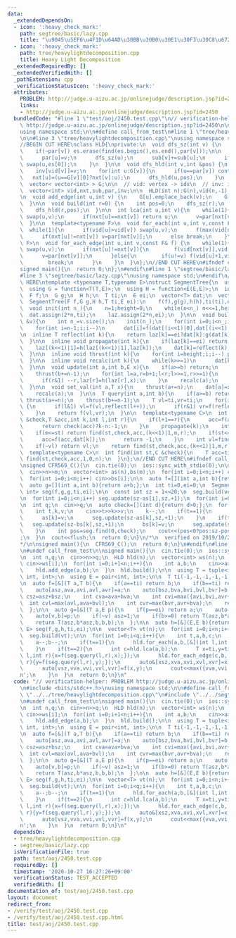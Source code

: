 ```yaml
---
data:
  _extendedDependsOn:
  - icon: ':heavy_check_mark:'
    path: segtree/basic/lazy.cpp
    title: "\u9045\u5EF6\u4F1D\u64AD\u30BB\u30B0\u30E1\u30F3\u30C8\u6728"
  - icon: ':heavy_check_mark:'
    path: tree/heavylightdecomposition.cpp
    title: Heavy Light Decomposition
  _extendedRequiredBy: []
  _extendedVerifiedWith: []
  _pathExtension: cpp
  _verificationStatusIcon: ':heavy_check_mark:'
  attributes:
    PROBLEM: http://judge.u-aizu.ac.jp/onlinejudge/description.jsp?id=2450
    links:
    - http://judge.u-aizu.ac.jp/onlinejudge/description.jsp?id=2450
  bundledCode: "#line 1 \"test/aoj/2450.test.cpp\"\n// verification-helper: PROBLEM\
    \ http://judge.u-aizu.ac.jp/onlinejudge/description.jsp?id=2450\n\n#include <bits/stdc++.h>\n\
    using namespace std;\n\n#define call_from_test\n#line 1 \"tree/heavylightdecomposition.cpp\"\
    \n\n#line 3 \"tree/heavylightdecomposition.cpp\"\nusing namespace std;\n#endif\n\
    //BEGIN CUT HERE\nclass HLD{\nprivate:\n  void dfs_sz(int v) {\n    auto &es=G[v];\n\
    \    if(~par[v]) es.erase(find(es.begin(),es.end(),par[v]));\n\n    for(int &u:es){\n\
    \      par[u]=v;\n      dfs_sz(u);\n      sub[v]+=sub[u];\n      if(sub[u]>sub[es[0]])\
    \ swap(u,es[0]);\n    }\n  }\n\n  void dfs_hld(int v,int &pos) {\n    vid[v]=pos++;\n\
    \    inv[vid[v]]=v;\n    for(int u:G[v]){\n      if(u==par[v]) continue;\n   \
    \   nxt[u]=(u==G[v][0]?nxt[v]:u);\n      dfs_hld(u,pos);\n    }\n  }\n\npublic:\n\
    \  vector< vector<int> > G;\n\n  // vid: vertex -> idx\n  // inv: idx -> vertex\n\
    \  vector<int> vid,nxt,sub,par,inv;\n\n  HLD(int n):G(n),vid(n,-1),nxt(n),sub(n,1),par(n,-1),inv(n){}\n\
    \n  void add_edge(int u,int v) {\n    G[u].emplace_back(v);\n    G[v].emplace_back(u);\n\
    \  }\n\n  void build(int r=0) {\n    int pos=0;\n    dfs_sz(r);\n    nxt[r]=r;\n\
    \    dfs_hld(r,pos);\n  }\n\n  int lca(int u,int v){\n    while(1){\n      if(vid[u]>vid[v])\
    \ swap(u,v);\n      if(nxt[u]==nxt[v]) return u;\n      v=par[nxt[v]];\n    }\n\
    \  }\n\n  template<typename F>\n  void for_each(int u,int v,const F& f) {\n  \
    \  while(1){\n      if(vid[u]>vid[v]) swap(u,v);\n      f(max(vid[nxt[v]],vid[u]),vid[v]+1);\n\
    \      if(nxt[u]!=nxt[v]) v=par[nxt[v]];\n      else break;\n    }\n  }\n\n  template<typename\
    \ F>\n  void for_each_edge(int u,int v,const F& f) {\n    while(1){\n      if(vid[u]>vid[v])\
    \ swap(u,v);\n      if(nxt[u]!=nxt[v]){\n        f(vid[nxt[v]],vid[v]+1);\n  \
    \      v=par[nxt[v]];\n      }else{\n        if(u!=v) f(vid[u]+1,vid[v]+1);\n\
    \        break;\n      }\n    }\n  }\n};\n//END CUT HERE\n#ifndef call_from_test\n\
    signed main(){\n  return 0;\n};\n#endif\n#line 1 \"segtree/basic/lazy.cpp\"\n\n\
    #line 3 \"segtree/basic/lazy.cpp\"\nusing namespace std;\n#endif\n//BEGIN CUT\
    \ HERE\ntemplate <typename T,typename E>\nstruct SegmentTree{\n  using F = function<T(T,T)>;\n\
    \  using G = function<T(T,E)>;\n  using H = function<E(E,E)>;\n  int n,height;\n\
    \  F f;\n  G g;\n  H h;\n  T ti;\n  E ei;\n  vector<T> dat;\n  vector<E> laz;\n\
    \  SegmentTree(F f,G g,H h,T ti,E ei):\n    f(f),g(g),h(h),ti(ti),ei(ei){}\n\n\
    \  void init(int n_){\n    n=1;height=0;\n    while(n<n_) n<<=1,height++;\n  \
    \  dat.assign(2*n,ti);\n    laz.assign(2*n,ei);\n  }\n\n  void build(const vector<T>\
    \ &v){\n    int n_=v.size();\n    init(n_);\n    for(int i=0;i<n_;i++) dat[n+i]=v[i];\n\
    \    for(int i=n-1;i;i--)\n      dat[i]=f(dat[(i<<1)|0],dat[(i<<1)|1]);\n  }\n\
    \n  inline T reflect(int k){\n    return laz[k]==ei?dat[k]:g(dat[k],laz[k]);\n\
    \  }\n\n  inline void propagate(int k){\n    if(laz[k]==ei) return;\n    laz[(k<<1)|0]=h(laz[(k<<1)|0],laz[k]);\n\
    \    laz[(k<<1)|1]=h(laz[(k<<1)|1],laz[k]);\n    dat[k]=reflect(k);\n    laz[k]=ei;\n\
    \  }\n\n  inline void thrust(int k){\n    for(int i=height;i;i--) propagate(k>>i);\n\
    \  }\n\n  inline void recalc(int k){\n    while(k>>=1)\n      dat[k]=f(reflect((k<<1)|0),reflect((k<<1)|1));\n\
    \  }\n\n  void update(int a,int b,E x){\n    if(a>=b) return;\n    thrust(a+=n);\n\
    \    thrust(b+=n-1);\n    for(int l=a,r=b+1;l<r;l>>=1,r>>=1){\n      if(l&1) laz[l]=h(laz[l],x),l++;\n\
    \      if(r&1) --r,laz[r]=h(laz[r],x);\n    }\n    recalc(a);\n    recalc(b);\n\
    \  }\n\n  void set_val(int a,T x){\n    thrust(a+=n);\n    dat[a]=x;laz[a]=ei;\n\
    \    recalc(a);\n  }\n\n  T query(int a,int b){\n    if(a>=b) return ti;\n   \
    \ thrust(a+=n);\n    thrust(b+=n-1);\n    T vl=ti,vr=ti;\n    for(int l=a,r=b+1;l<r;l>>=1,r>>=1)\
    \ {\n      if(l&1) vl=f(vl,reflect(l++));\n      if(r&1) vr=f(reflect(--r),vr);\n\
    \    }\n    return f(vl,vr);\n  }\n\n  template<typename C>\n  int find(int st,C\
    \ &check,T &acc,int k,int l,int r){\n    if(l+1==r){\n      acc=f(acc,reflect(k));\n\
    \      return check(acc)?k-n:-1;\n    }\n    propagate(k);\n    int m=(l+r)>>1;\n\
    \    if(m<=st) return find(st,check,acc,(k<<1)|1,m,r);\n    if(st<=l and !check(f(acc,dat[k]))){\n\
    \      acc=f(acc,dat[k]);\n      return -1;\n    }\n    int vl=find(st,check,acc,(k<<1)|0,l,m);\n\
    \    if(~vl) return vl;\n    return find(st,check,acc,(k<<1)|1,m,r);\n  }\n\n\
    \  template<typename C>\n  int find(int st,C &check){\n    T acc=ti;\n    return\
    \ find(st,check,acc,1,0,n);\n  }\n};\n//END CUT HERE\n#ifndef call_from_test\n\
    \nsigned CFR569_C(){\n  cin.tie(0);\n  ios::sync_with_stdio(0);\n\n  int n,m;\n\
    \  cin>>n>>m;\n  vector<int> as(n),bs(m);\n  for(int i=0;i<n;i++) cin>>as[i];\n\
    \  for(int i=0;i<m;i++) cin>>bs[i];\n\n  auto f=[](int a,int b){return max(a,b);};\n\
    \  auto g=[](int a,int b){return a+b;};\n  int ti=0,ei=0;\n  SegmentTree<int,\
    \ int> seg(f,g,g,ti,ei);\n\n  const int sz = 1<<20;\n  seg.build(vector<int>(sz,0));\n\
    \n  for(int i=0;i<n;i++) seg.update(sz-as[i],sz,+1);\n  for(int i=0;i<m;i++) seg.update(sz-bs[i],sz,-1);\n\
    \n  int q;\n  cin>>q;\n  auto check=[](int d){return d>0;};\n  for(int i=0;i<q;i++){\n\
    \    int t,k,v;\n    cin>>t>>k>>v;\n    k--;\n    if(t==1){\n      seg.update(sz-as[k],sz,-1);\n\
    \      as[k]=v;\n      seg.update(sz-as[k],sz,+1);\n    }\n    if(t==2){\n   \
    \   seg.update(sz-bs[k],sz,+1);\n      bs[k]=v;\n      seg.update(sz-bs[k],sz,-1);\n\
    \    }\n    int pos=seg.find(0,check);\n    cout<<(pos<0?pos:sz-pos)<<\"\\n\"\
    ;\n  }\n  cout<<flush;\n  return 0;\n}\n/*\n  verified on 2019/10/28\n  https://codeforces.com/contest/1179/problem/C\n\
    */\n\nsigned main(){\n  CFR569_C();\n  return 0;\n}\n#endif\n#line 9 \"test/aoj/2450.test.cpp\"\
    \n#undef call_from_test\n\nsigned main(){\n  cin.tie(0);\n  ios::sync_with_stdio(0);\n\
    \n  int n,q;\n  cin>>n>>q;\n  HLD hld(n);\n  vector<int> ws(n);\n  for(int i=0;i<n;i++)\
    \ cin>>ws[i];\n  for(int i=0;i+1<n;i++){\n    int a,b;\n    cin>>a>>b;\n    a--;b--;\n\
    \    hld.add_edge(a,b);\n  }\n  hld.build();\n\n  using T = tuple<int, int, int,\
    \ int, int>;\n  using E = pair<int, int>;\n\n  T ti(-1,-1,-1,-1,-1);\n  E ei(-1,-(1e4+10));\n\
    \n  auto f=[&](T a,T b){\n    if(a==ti) return b;\n    if(b==ti) return a;\n\n\
    \    auto[asz,ava,avi,avl,avr]=a;\n    auto[bsz,bva,bvi,bvl,bvr]=b;\n\n    int\
    \ csz=asz+bsz;\n    int cva=ava+bva;\n    int cvi=max({avi,bvi,avr+bvl});\n  \
    \  int cvl=max(avl,ava+bvl);\n    int cvr=max(bvr,avr+bva);\n    return T(csz,cva,cvi,cvl,cvr);\n\
    \  };\n\n  auto g=[&](T a,E p){\n    if(p==ei) return a;\n    auto[asz,ava,avi,avl,avr]=a;\n\
    \    auto[v,b]=p;\n    if(~v) asz=1;\n    if(b>=0) return T(asz,b*asz,b*asz,b*asz,b*asz);\n\
    \    return T(asz,b*asz,b,b,b);\n  };\n\n  auto h=[&](E,E b){return b;};\n  SegmentTree<T,\
    \ E> seg(f,g,h,ti,ei);\n\n  vector<T> vt(n);\n  for(int i=0;i<n;i++) vt[hld.vid[i]]=g(ti,E(i,ws[i]));\n\
    \  seg.build(vt);\n\n  for(int i=0;i<q;i++){\n    int t,a,b,c;\n    cin>>t>>a>>b>>c;\n\
    \    a--;b--;\n    if(t==1){\n      hld.for_each(a,b,[&](int l,int r){seg.update(l,r,E(-1,c));});\n\
    \    }\n    if(t==2){\n      int c=hld.lca(a,b);\n      T x=ti,y=ti;\n      hld.for_each(c,a,[&](int\
    \ l,int r){x=f(seg.query(l,r),x);});\n      hld.for_each_edge(c,b,[&](int l,int\
    \ r){y=f(seg.query(l,r),y);});\n      auto&[xsz,xva,xvi,xvl,xvr]=x;\n      swap(xvl,xvr);\n\
    \      auto[vsz,vva,vvi,vvl,vvr]=f(x,y);\n      cout<<max({vva,vvi,vvl,vvr})<<'\\\
    n';\n    }\n  }\n  return 0;\n}\n"
  code: "// verification-helper: PROBLEM http://judge.u-aizu.ac.jp/onlinejudge/description.jsp?id=2450\n\
    \n#include <bits/stdc++.h>\nusing namespace std;\n\n#define call_from_test\n#include\
    \ \"../../tree/heavylightdecomposition.cpp\"\n#include \"../../segtree/basic/lazy.cpp\"\
    \n#undef call_from_test\n\nsigned main(){\n  cin.tie(0);\n  ios::sync_with_stdio(0);\n\
    \n  int n,q;\n  cin>>n>>q;\n  HLD hld(n);\n  vector<int> ws(n);\n  for(int i=0;i<n;i++)\
    \ cin>>ws[i];\n  for(int i=0;i+1<n;i++){\n    int a,b;\n    cin>>a>>b;\n    a--;b--;\n\
    \    hld.add_edge(a,b);\n  }\n  hld.build();\n\n  using T = tuple<int, int, int,\
    \ int, int>;\n  using E = pair<int, int>;\n\n  T ti(-1,-1,-1,-1,-1);\n  E ei(-1,-(1e4+10));\n\
    \n  auto f=[&](T a,T b){\n    if(a==ti) return b;\n    if(b==ti) return a;\n\n\
    \    auto[asz,ava,avi,avl,avr]=a;\n    auto[bsz,bva,bvi,bvl,bvr]=b;\n\n    int\
    \ csz=asz+bsz;\n    int cva=ava+bva;\n    int cvi=max({avi,bvi,avr+bvl});\n  \
    \  int cvl=max(avl,ava+bvl);\n    int cvr=max(bvr,avr+bva);\n    return T(csz,cva,cvi,cvl,cvr);\n\
    \  };\n\n  auto g=[&](T a,E p){\n    if(p==ei) return a;\n    auto[asz,ava,avi,avl,avr]=a;\n\
    \    auto[v,b]=p;\n    if(~v) asz=1;\n    if(b>=0) return T(asz,b*asz,b*asz,b*asz,b*asz);\n\
    \    return T(asz,b*asz,b,b,b);\n  };\n\n  auto h=[&](E,E b){return b;};\n  SegmentTree<T,\
    \ E> seg(f,g,h,ti,ei);\n\n  vector<T> vt(n);\n  for(int i=0;i<n;i++) vt[hld.vid[i]]=g(ti,E(i,ws[i]));\n\
    \  seg.build(vt);\n\n  for(int i=0;i<q;i++){\n    int t,a,b,c;\n    cin>>t>>a>>b>>c;\n\
    \    a--;b--;\n    if(t==1){\n      hld.for_each(a,b,[&](int l,int r){seg.update(l,r,E(-1,c));});\n\
    \    }\n    if(t==2){\n      int c=hld.lca(a,b);\n      T x=ti,y=ti;\n      hld.for_each(c,a,[&](int\
    \ l,int r){x=f(seg.query(l,r),x);});\n      hld.for_each_edge(c,b,[&](int l,int\
    \ r){y=f(seg.query(l,r),y);});\n      auto&[xsz,xva,xvi,xvl,xvr]=x;\n      swap(xvl,xvr);\n\
    \      auto[vsz,vva,vvi,vvl,vvr]=f(x,y);\n      cout<<max({vva,vvi,vvl,vvr})<<'\\\
    n';\n    }\n  }\n  return 0;\n}\n"
  dependsOn:
  - tree/heavylightdecomposition.cpp
  - segtree/basic/lazy.cpp
  isVerificationFile: true
  path: test/aoj/2450.test.cpp
  requiredBy: []
  timestamp: '2020-10-27 16:27:26+09:00'
  verificationStatus: TEST_ACCEPTED
  verifiedWith: []
documentation_of: test/aoj/2450.test.cpp
layout: document
redirect_from:
- /verify/test/aoj/2450.test.cpp
- /verify/test/aoj/2450.test.cpp.html
title: test/aoj/2450.test.cpp
---
```

